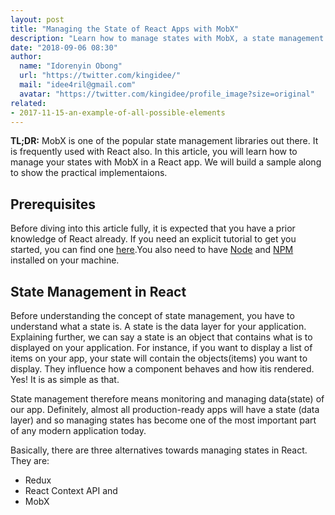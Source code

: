 ```yaml
---
layout: post
title: "Managing the State of React Apps with MobX"
description: "Learn how to manage states with MobX, a state management library"
date: "2018-09-06 08:30"
author:
  name: "Idorenyin Obong"
  url: "https://twitter.com/kingidee/"
  mail: "idee4ril@gmail.com"
  avatar: "https://twitter.com/kingidee/profile_image?size=original"
related:
- 2017-11-15-an-example-of-all-possible-elements
---
```


**TL;DR:** 
MobX is one of the popular state management libraries out there. It is frequently used with React also. In this article, you will learn how to manage your states with MobX in a React app. We will build a sample along to show the practical implementaions.

## Prerequisites
Before diving into this article fully, it is expected that you have a prior knowledge of React already. If you need an explicit tutorial to get you started, you can find one [here](https://auth0.com/blog/react-tutorial-building-and-securing-your-first-app/).You also need to have [Node](https://nodejs.org/en/) and [NPM](https://www.npmjs.com/) installed on your machine.


## State Management in React

Before understanding the concept of state management, you have to understand what a state is. A state is the data layer for your application. Explaining further, we can say a state is an object that contains what is to displayed on your application. For instance, if you want to display a list of items on your app, your state will contain the objects(items) you want to display. They influence how a component behaves and how itis rendered. Yes! It is as simple as that. 

State management therefore means monitoring and managing data(state) of our app. Definitely, almost all production-ready apps will have a state (data layer) and so managing states has become one of the most important part of any modern application today. 

Basically, there are three alternatives towards managing states in React. They are: 

- Redux
- React Context API and 
- MobX